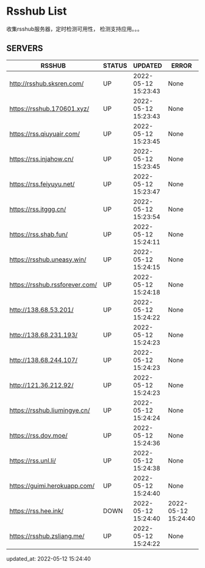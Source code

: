 # Rsshub List

收集rsshub服务器，定时检测可用性， 检测支持应用。。。


## SERVERS

|  RSSHUB   | STATUS  | UPDATED  | ERROR  | TWITTER |  
|  ----  | ----  | ----  | ----  | ---- |  
| http://rsshub.sksren.com/ | UP | 2022-05-12 15:23:43 | None |OK|  
| https://rsshub.170601.xyz/ | UP | 2022-05-12 15:23:43 | None |OK|  
| https://rss.qiuyuair.com/ | UP | 2022-05-12 15:23:45 | None ||  
| https://rss.injahow.cn/ | UP | 2022-05-12 15:23:45 | None ||  
| https://rss.feiyuyu.net/ | UP | 2022-05-12 15:23:47 | None ||  
| https://rss.itggg.cn/ | UP | 2022-05-12 15:23:54 | None ||  
| https://rss.shab.fun/ | UP | 2022-05-12 15:24:11 | None |OK|  
| https://rsshub.uneasy.win/ | UP | 2022-05-12 15:24:15 | None |OK|  
| https://rsshub.rssforever.com/ | UP | 2022-05-12 15:24:18 | None |OK|  
| http://138.68.53.201/ | UP | 2022-05-12 15:24:22 | None ||  
| http://138.68.231.193/ | UP | 2022-05-12 15:24:23 | None ||  
| http://138.68.244.107/ | UP | 2022-05-12 15:24:23 | None ||  
| http://121.36.212.92/ | UP | 2022-05-12 15:24:23 | None ||  
| https://rsshub.liumingye.cn/ | UP | 2022-05-12 15:24:24 | None ||  
| https://rss.dov.moe/ | UP | 2022-05-12 15:24:36 | None |OK|  
| https://rss.unl.li/ | UP | 2022-05-12 15:24:38 | None ||  
| https://guimi.herokuapp.com/ | UP | 2022-05-12 15:24:40 | None ||  
| https://rss.hee.ink/ | DOWN | 2022-05-12 15:24:40 | 2022-05-12 15:24:40 |  
| https://rsshub.zsliang.me/ | UP | 2022-05-12 15:24:22 | None |OK|  
  

updated_at: 2022-05-12 15:24:40  
